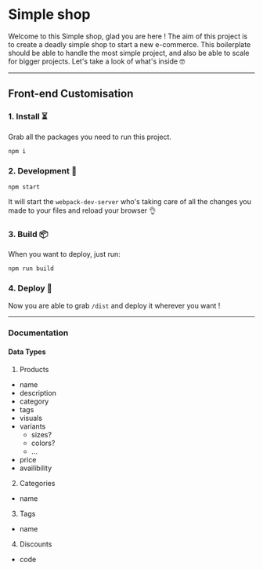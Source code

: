 Simple shop
===================


Welcome to this Simple shop, glad you are here ! The aim of this project is to create a deadly simple shop to start a new e-commerce. 
This boilerplate should be able to handle the most simple project, and also be able to scale for bigger projects. Let's take a look of what's inside 🤓

----------

## Front-end Customisation
### 1. Install ⏳
Grab all the packages you need to run this project.
```
npm i
```

### 2. Development  🔨
```
npm start
```
It will start the `webpack-dev-server` who's taking care of all the changes you made to your files and reload your browser 👌

### 3. Build 📦
When you want to deploy, just run:
```
npm run build
```

### 4. Deploy 🚀
Now you are able to grab `/dist` and deploy it wherever you want ! 

----------

### Documentation

#### Data Types
1. Products
  - name
  - description
  - category
  - tags
  - visuals
  - variants
    - sizes?
    - colors?
    - ...
  - price
  - availibility
2. Categories
  - name
3. Tags
  - name
4. Discounts
  - code
